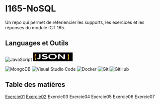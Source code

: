 # I165-NoSQL
Un repo qui permet de réferiencier les supports, les exercices et les réponses du module ICT 165.
## Languages et Outils
![JavaScript](https://img.shields.io/badge/javascript-%23323330.svg?style=for-the-badge&logo=javascript&logoColor=%23F7DF1E)
![JSON](https://github.com/quemet/I165-NoSQL/blob/main/Image/JSON.webp)

![MongoDB](https://img.shields.io/badge/MongoDB-%234ea94b.svg?style=for-the-badge&logo=mongodb&logoColor=white)
![Visual Studio Code](https://img.shields.io/badge/Visual%20Studio%20Code-0078d7.svg?style=for-the-badge&logo=visual-studio-code&logoColor=white)
![Docker](https://img.shields.io/badge/docker-%230db7ed.svg?style=for-the-badge&logo=docker&logoColor=white)
![Git](https://img.shields.io/badge/git-%23F05033.svg?style=for-the-badge&logo=git&logoColor=white)
![GitHub](https://img.shields.io/badge/github-%23121011.svg?style=for-the-badge&logo=github&logoColor=white)

## Table des matières
[Exercie01](https://github.com/quemet/I165-NoSQL/tree/main/MongoDB/Exercice/01-Format_JSON/Exercice)
[Exercie02](https://github.com/quemet/I165-NoSQL/tree/main/MongoDB/Exercice/02-Console/Exercie)
Exercie03
Exercie04
Exercie05
Exercie06
Exercie07
